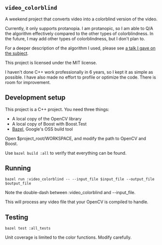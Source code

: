 `video_colorblind`
------------------

A weekend project that converts video into a colorblind version of the video.

Currently, it only supports protanopia. I am protanopic, so I am able to Q/A the
algorithm effectively compared to the other types of colorblindness. In the
future, I may add other types of colorblindness, but I don't plan to.

For a deeper description of the algorithm I used, please see [a talk I gave on
the subject](http://bitlog.com/post/4/colorvision/Transcript-of-I-am-colorblind-and-you-can-too).

This project is licensed under the MIT license.

I haven't done C++ work professionally in 6 years, so I kept it as simple as
possible. I have also made no effort to profile or optimize the code. There is
room for improvement.


Development setup
-----------------

This project is a C++ project. You need three things:

- A local copy of the OpenCV library
- A local copy of Boost with Boost.Test
- [Bazel](http://bazel.io), Google's OSS build tool

Open $project_root/WORKSPACE, and modify the path to OpenCV and Boost.

Use `bazel build :all` to verify that everything can be found.


Running
-------

`bazel run :video_colorblind -- --input_file $input_file --output_file $output_file`

Note the double-dash between :video_colorblind and --input_file.

This will process any video file that your OpenCV is compiled to handle.


Testing
-------

`bazel test :all_tests`

Unit coverage is limited to the color functions. Modify carefully.
